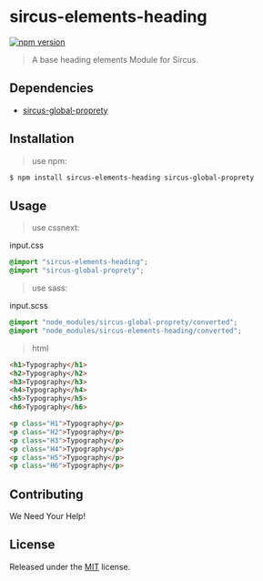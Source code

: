 # sircus-elements-heading

[![npm version](https://img.shields.io/npm/v/sircus-elements-heading.svg?style=flat)](https://www.npmjs.com/package/sircus-elements-heading)

> A base heading elements Module for Sircus.

## Dependencies
- [sircus-global-proprety](https://github.com/sircus/global-property)

## Installation

> use npm:

```bash
$ npm install sircus-elements-heading sircus-global-proprety
```

## Usage

> use cssnext:

input.css
```css
@import "sircus-elements-heading";
@import "sircus-global-proprety";
```

> use sass:

input.scss
```css
@import "node_modules/sircus-global-proprety/converted";
@import "node_modules/sircus-elements-heading/converted";
```

> html

```html
<h1>Typography</h1>
<h2>Typography</h2>
<h3>Typography</h3>
<h4>Typography</h4>
<h5>Typography</h5>
<h6>Typography</h6>

<p class="H1">Typography</p>
<p class="H2">Typography</p>
<p class="H3">Typography</p>
<p class="H4">Typography</p>
<p class="H5">Typography</p>
<p class="H6">Typography</p>
```


## Contributing

We Need Your Help!


## License
Released under the [MIT](https://github.com/sircus/license/blob/master/LICENSE) license.
